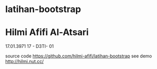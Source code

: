# latihan-bootstrap
# Hilmi Afifi Al-Atsari

17.01.3971
17 - D3TI- 01

source code https://github.com/hilmi-afifi/latihan-bootstrap
see demo http://hilmi.nut.cc/
